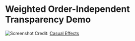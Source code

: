 # Weighted Order-Independent Transparency Demo
![Screenshot](https://github.com/ericfredericks/weighted-oit-demo/img.png)
Credit: [Casual Effects](http://casual-effects.blogspot.com/2015/03/implemented-weighted-blended-order.html)
